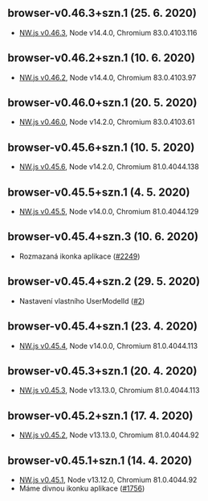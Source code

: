 ﻿## browser-v0.46.3+szn.1 (25. 6. 2020)
- [NW.js v0.46.3](../../CHANGELOG.md#0463-06-25-2020), Node v14.4.0, Chromium 83.0.4103.116
## browser-v0.46.2+szn.1 (10. 6. 2020)
- [NW.js v0.46.2](../../CHANGELOG.md#0462-06-07-2020), Node v14.4.0, Chromium 83.0.4103.97
## browser-v0.46.0+szn.1 (20. 5. 2020)
- [NW.js v0.46.0](../../CHANGELOG.md#0460-05-20-2020), Node v14.2.0, Chromium 83.0.4103.61
## browser-v0.45.6+szn.1 (10. 5. 2020)
- [NW.js v0.45.6](../../CHANGELOG.md#0456-05-10-2020), Node v14.2.0, Chromium 81.0.4044.138
## browser-v0.45.5+szn.1 (4. 5. 2020)
- [NW.js v0.45.5](../../CHANGELOG.md#0455-05-04-2020), Node v14.0.0, Chromium 81.0.4044.129
## browser-v0.45.4+szn.3 (10. 6. 2020)
- Rozmazaná ikonka aplikace ([#2249](https://gitlab.seznam.net/sbrowser/software/browser/-/issues/2249))
## browser-v0.45.4+szn.2 (29. 5. 2020)
- Nastavení vlastního UserModelId ([#2](https://gitlab.seznam.net/sbrowser/software/core-nw/-/issues/2))
## browser-v0.45.4+szn.1 (23. 4. 2020)
- [NW.js v0.45.4](../../CHANGELOG.md#0454-04-23-2020), Node v14.0.0, Chromium 81.0.4044.113
## browser-v0.45.3+szn.1 (20. 4. 2020)
- [NW.js v0.45.3](../../CHANGELOG.md#0453-04-19-2020), Node v13.13.0, Chromium 81.0.4044.113
## browser-v0.45.2+szn.1 (17. 4. 2020)
- [NW.js v0.45.2](../../CHANGELOG.md#0452-04-16-2020), Node v13.13.0, Chromium 81.0.4044.92
## browser-v0.45.1+szn.1 (14. 4. 2020)
- [NW.js v0.45.1](../../CHANGELOG.md#0451-04-10-2020), Node v13.12.0, Chromium 81.0.4044.92
- Máme divnou ikonku aplikace ([#1756](https://gitlab.seznam.net/sbrowser/software/browser/issues/1756))
